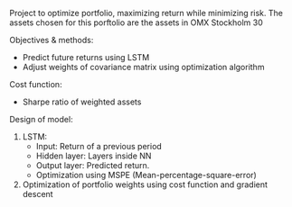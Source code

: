 Project to optimize portfolio, maximizing return while minimizing risk.
The assets chosen for this porftolio are the assets in OMX Stockholm 30

Objectives & methods:
- Predict future returns using LSTM
- Adjust weights of covariance matrix using optimization algorithm

Cost function:
- Sharpe ratio of weighted assets

Design of model:
1. LSTM:
    - Input: Return of a previous period 
    - Hidden layer: Layers inside NN
    - Output layer: Predicted return.
    - Optimization using MSPE (Mean-percentage-square-error)
3. Optimization of portfolio weights using cost function and gradient descent
